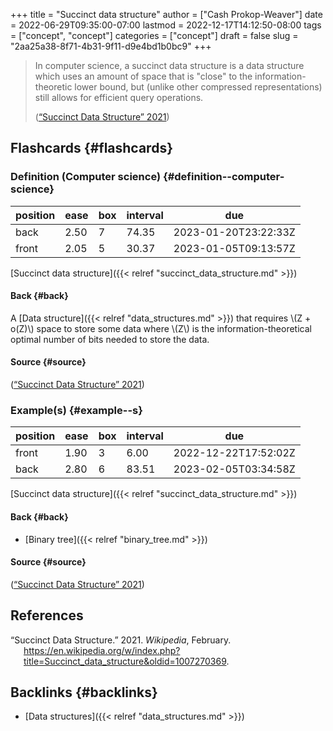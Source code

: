 +++
title = "Succinct data structure"
author = ["Cash Prokop-Weaver"]
date = 2022-06-29T09:35:00-07:00
lastmod = 2022-12-17T14:12:50-08:00
tags = ["concept", "concept"]
categories = ["concept"]
draft = false
slug = "2aa25a38-8f71-4b31-9f11-d9e4bd1b0bc9"
+++

> In computer science, a succinct data structure is a data structure which uses an amount of space that is "close" to the information-theoretic lower bound, but (unlike other compressed representations) still allows for efficient query operations.
>
> (<a href="#citeproc_bib_item_1">“Succinct Data Structure” 2021</a>)


## Flashcards {#flashcards}


### Definition (Computer science) {#definition--computer-science}

| position | ease | box | interval | due                  |
|----------|------|-----|----------|----------------------|
| back     | 2.50 | 7   | 74.35    | 2023-01-20T23:22:33Z |
| front    | 2.05 | 5   | 30.37    | 2023-01-05T09:13:57Z |

[Succinct data structure]({{< relref "succinct_data_structure.md" >}})


#### Back {#back}

A [Data structure]({{< relref "data_structures.md" >}}) that requires \\(Z + o(Z)\\) space to store some data where \\(Z\\) is the information-theoretical optimal number of bits needed to store the data.


#### Source {#source}

(<a href="#citeproc_bib_item_1">“Succinct Data Structure” 2021</a>)


### Example(s) {#example--s}

| position | ease | box | interval | due                  |
|----------|------|-----|----------|----------------------|
| front    | 1.90 | 3   | 6.00     | 2022-12-22T17:52:02Z |
| back     | 2.80 | 6   | 83.51    | 2023-02-05T03:34:58Z |

[Succinct data structure]({{< relref "succinct_data_structure.md" >}})


#### Back {#back}

-   [Binary tree]({{< relref "binary_tree.md" >}})


#### Source {#source}

(<a href="#citeproc_bib_item_1">“Succinct Data Structure” 2021</a>)

## References

<style>.csl-entry{text-indent: -1.5em; margin-left: 1.5em;}</style><div class="csl-bib-body">
  <div class="csl-entry"><a id="citeproc_bib_item_1"></a>“Succinct Data Structure.” 2021. <i>Wikipedia</i>, February. <a href="https://en.wikipedia.org/w/index.php?title=Succinct_data_structure&oldid=1007270369">https://en.wikipedia.org/w/index.php?title=Succinct_data_structure&#38;oldid=1007270369</a>.</div>
</div>


## Backlinks {#backlinks}

-   [Data structures]({{< relref "data_structures.md" >}})
